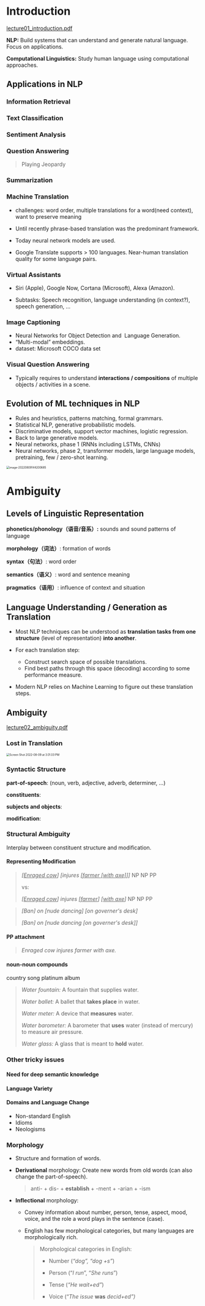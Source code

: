 # Introduction

[lecture01_introduction.pdf](../slides/lecture01_introduction.pdf) 

**NLP:** Build systems that can understand and generate natural language. Focus on applications.

**Computational Linguistics:** Study human language using computational approaches.

## Applications in NLP

### **Information Retrieval**

### **Text Classification**

### **Sentiment Analysis**

### **Question Answering**

> Playing Jeopardy

### **Summarization**

### **Machine Translation**

- challenges: word order, multiple translations for a word(need context), want to preserve meaning

- Until recently phrase-based translation was the predominant framework.
- Today neural network models are used.
- Google Translate supports > 100 languages. Near-human translation quality for some language pairs.

### **Virtual Assistants**

- Siri (Apple), Google Now, Cortana (Microsoft), Alexa (Amazon).

- Subtasks: Speech recognition, language understanding (in context?), speech generation, ...

### **Image Captioning**

- Neural Networks for Object Detection and  Language Generation.
- “Multi-modal” embeddings.
- dataset: Microsoft COCO data set

### **Visual Question Answering**

- Typically requires to understand **interactions / compositions** of multiple objects / activities in a scene.

## Evolution of ML techniques in NLP

- Rules and heuristics, patterns matching, formal grammars. 
- Statistical NLP, generative probabilistic models.
- Discriminative models, support vector machines, logistic regression.
- Back to large generative models.
- Neural networks, phase 1 (RNNs including LSTMs, CNNs)
- Neural networks, phase 2, transformer models, large language models, pretraining, few / zero-shot learning.

<img src="NLP 0706.assets/image-20220809144200685.png" alt="image-20220809144200685" style="zoom:50%;" />

# Ambiguity 

## Levels of Linguistic Representation

**phonetics/phonology（语音/音系）:** sounds and sound patterns of language

**morphology（词法）**: formation of words

**syntax（句法）**: word order

**semantics（语义）**: word and sentence meaning

**pragmatics（语用）**: influence of context and situation



## Language Understanding / Generation as Translation

- Most NLP techniques can be understood as **translation tasks from one structure** (level of representation) **into another**.
- For each translation step:
  -  Construct search space of possible translations.
  - Find best paths through this space (decoding) according to some performance measure.

- Modern NLP relies on Machine Learning to figure out these translation steps.

## Ambiguity

 [lecture02_ambiguity.pdf](../slides/lecture02_ambiguity.pdf) 

### Lost in Translation

<img src="NLP 0706.assets/Screen Shot 2022-08-09 at 3.01.03 PM.png" alt="Screen Shot 2022-08-09 at 3.01.03 PM" style="zoom:50%;" />

### Syntactic Structure

**part-of-speech**: (noun, verb, adjective, adverb, determiner, ...)

**constituents**:

**subjects and objects**:

**modification**:

### Structural Ambiguity

Interplay between constituent structure and modification.

#### Representing Modification

>  *[<u>Enraged cow</u>] [injures [<u>farmer [with axe]</u>]]*
>  NP 								 NP		 PP
>
>  vs:
>
>  *[<u>Enraged cow</u>] injures [<u>farmer</u>] [<u>with axe</u>]*
>  NP								 NP		 PP	

> *[Ban] on [nude dancing] [on governer's desk]*
>
> *[Ban] on [nude dancing [on governer's desk]]*

#### PP attachment

> *Enraged cow injures farmer with axe.*

#### noun-noun compounds

country song platinum album

>  *Water fountain:* 	A fountain that supplies water.
>
> *Water ballet:* 	 	 A ballet that **takes place** in water.
>
> *Water meter:* 	  	A device that **measures** water.
>
> *Water barometer:*   A barometer that **uses** water (instead of mercury) to measure air pressure. 
>
> *Water glass:* 			A glass that is meant to **hold** water.

### Other tricky issues

#### Need for deep semantic knowledge

#### Language Variety

#### Domains and Language Change

- Non-standard English
- Idioms
- Neologisms

### Morphology

- Structure and formation of words.

- **Derivational** morphology: Create new words from old words (can also change the part-of-speech). 

  > anti- + dis- + **establish** + -ment + -arian + -ism

- **Inflectional** morphology:

  - Convey information about number, person, tense, aspect, mood, voice, and the role a word plays in the sentence (case).

  - English has few morphological categories, but many languages are morphologically rich.

    >  Morphological categories in English:
    > - Number (*“dog”, “dog +s”*)
    >
    > - Person (“*I run*”, “*She runs*”) 
    > - Tense (*“He wait+ed”*)
    > - Voice (“*The issue* **was** *decid+ed”)*
